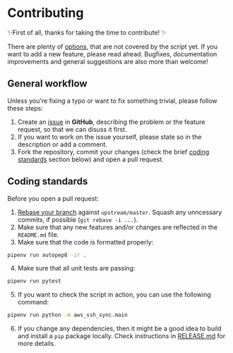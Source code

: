 # Contributing 

:sparkles:First of all, thanks for taking the time to contribute! :sparkles:

There are plenty of [options](https://linux.die.net/man/5/ssh_config), that are not covered by the script yet. If you want to add a new feature, please read ahead. Bugfixes, documentation improvements and general suggestions are also more than welcome!

## General workflow

Unless you're fixing a typo or want to fix something trivial, please follow these steps:

1. Create an [issue](/issues) in **GitHub**, describing the problem or the feature request, so that we can disuss it first.
1. If you want to work on the issue yourself, please state so in the description or add a comment.
1. Fork the repository, commit your changes (check the brief [coding standards](#Coding-standards) section below) and open a pull request.

## Coding standards

Before you open a pull request:

1. [Rebase your branch](https://gist.github.com/ravibhure/a7e0918ff4937c9ea1c456698dcd58aa) against `upstream/master`. Squash any unncessary commits, if possible (`git rebase -i ...`).
1. Make sure that any new features and/or changes are reflected in the `README.md` file. 
1. Make sure that the code is formatted properly:

```bash
pipenv run autopep8 -ir .
```

4. Make sure that all unit tests are passing:

```bash
pipenv run pytest
```

5. If you want to check the script in action, you can use the following command: 

```bash
pipenv run python -m aws_ssh_sync.main
```

6. If you change any dependencies, then it might be a good idea to build and install a `pip` package locally. Check instructions in [RELEASE.md](RELEASE.md) for more details.
